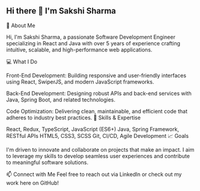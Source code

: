## Hi there 👋 I'm Sakshi Sharma


🌟 About Me

Hi, I'm Sakshi Sharma, a passionate Software Development Engineer specializing in React and Java with over 5 years of experience crafting intuitive, scalable, and high-performance web applications.

💻 What I Do

Front-End Development: Building responsive and user-friendly interfaces using React, SwiperJS, and modern JavaScript frameworks.

Back-End Development: Designing robust APIs and back-end services with Java, Spring Boot, and related technologies.

Code Optimization: Delivering clean, maintainable, and efficient code that adheres to industry best practices.
🚀 Skills & Expertise

React, Redux, TypeScript, JavaScript (ES6+)
Java, Spring Framework, RESTful APIs
HTML5, CSS3, SCSS
Git, CI/CD, Agile Development
📈 Goals

I'm driven to innovate and collaborate on projects that make an impact. I aim to leverage my skills to develop seamless user experiences and contribute to meaningful software solutions.

📫 Connect with Me
Feel free to reach out via LinkedIn or check out my work here on GitHub!
